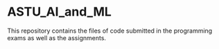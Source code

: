 # ASTU_AI_and_ML
This repository contains the files of code submitted in the programming exams as well as the assignments.

